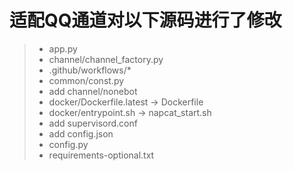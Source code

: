 # 适配QQ通道对以下源码进行了修改
> - app.py
> - channel/channel_factory.py
> - .github/workflows/*
> - common/const.py
> - add channel/nonebot
> - docker/Dockerfile.latest -> Dockerfile
> - docker/entrypoint.sh -> napcat_start.sh
> - add supervisord.conf
> - add config.json
> - config.py
> - requirements-optional.txt
> 
> 